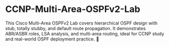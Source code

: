 # CCNP-Multi-Area-OSPFv2-Lab
This Cisco Multi-Area OSPFv2 Lab covers hierarchical OSPF design with stub, totally stubby, and default route propagation. It demonstrates ABR/ASBR roles, LSA analysis, and multi-area routing, ideal for CCNP study and real-world OSPF deployment practice. 🚀
